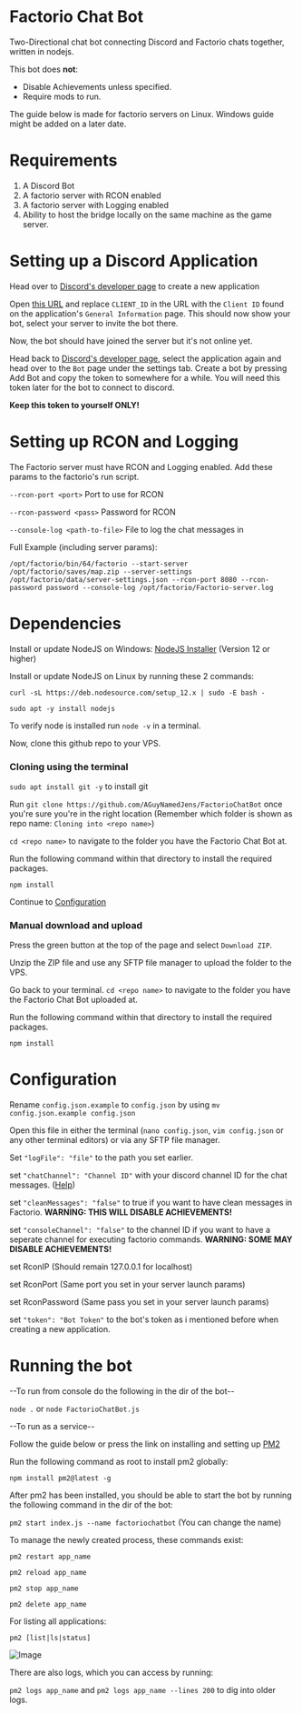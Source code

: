 # Factorio Chat Bot
Two-Directional chat bot connecting Discord and Factorio chats together, written in nodejs.

This bot does **not**:
- Disable Achievements unless specified.
- Require mods to run.

The guide below is made for factorio servers on Linux. Windows guide might be added on a later date.

# Requirements
  1. A Discord Bot
  2. A factorio server with RCON enabled
  3. A factorio server with Logging enabled
  4. Ability to host the bridge locally on the same machine as the game server.

# Setting up a Discord Application

Head over to [Discord's developer page](https://discord.com/developers/applications) to create a new application

Open [this URL](https://discord.com/oauth2/authorize?client_id=CLIENT_ID&permissions=-1&scope=bot) and replace `CLIENT_ID` in the URL with the `Client ID` found on the application's `General Information` page. This should now show your bot, select your server to invite the bot there.

Now, the bot should have joined the server but it's not online yet.

Head back to [Discord's developer page](https://discord.com/developers/applications), select the application again and head over to the `Bot` page under the settings tab.
Create a bot by pressing Add Bot and copy the token to somewhere for a while. You will need this token later for the bot to connect to discord.

**Keep this token to yourself ONLY!**


# Setting up RCON and Logging
The Factorio server must have RCON and Logging enabled.
Add these params to the factorio's run script.

```--rcon-port <port>```	Port to use for RCON
  
```--rcon-password <pass>```	Password for RCON

```--console-log <path-to-file>```  File to log the chat messages in

Full Example (including server params):

```/opt/factorio/bin/64/factorio --start-server /opt/factorio/saves/map.zip --server-settings /opt/factorio/data/server-settings.json --rcon-port 8080 --rcon-password password --console-log /opt/factorio/Factorio-server.log```

# Dependencies
Install or update NodeJS on Windows: [NodeJS Installer](https://nodejs.org/en/) (Version 12 or higher)

Install or update NodeJS on Linux by running these 2 commands:

`curl -sL https://deb.nodesource.com/setup_12.x | sudo -E bash -`

`sudo apt -y install nodejs`

To verify node is installed run `node -v` in a terminal.

Now, clone this github repo to your VPS.

### Cloning using the terminal
`sudo apt install git -y` to install git

Run `git clone https://github.com/AGuyNamedJens/FactorioChatBot` once you're sure you're in the right location (Remember which folder is shown as repo name: `Cloning into <repo name>`)

`cd <repo name>` to navigate to the folder you have the Factorio Chat Bot at.

Run the following command within that directory to install the required packages.

`npm install`

Continue to [Configuration](https://github.com/AGuyNamedJens/FactorioChatBot#Configuration)

### Manual download and upload

Press the green button at the top of the page and select `Download ZIP`.

Unzip the ZIP file and use any SFTP file manager to upload the folder to the VPS.

Go back to your terminal.
`cd <repo name>` to navigate to the folder you have the Factorio Chat Bot uploaded at.

Run the following command within that directory to install the required packages.

`npm install`

# Configuration
    
  Rename `config.json.example` to `config.json` by using `mv config.json.example config.json`

  Open this file in either the terminal (`nano config.json`, `vim config.json` or any other terminal editors) or via any SFTP file manager.

  Set `"logFile": "file"` to the path you set earlier. 

  set `"chatChannel": "Channel ID"` with your discord channel ID for the chat messages. ([Help](https://support.discordapp.com/hc/en-us/articles/206346498-Where-can-I-find-my-User-Server-Message-ID-))

  set `"cleanMessages": "false"` to true if you want to have clean messages in Factorio. **WARNING: THIS WILL DISABLE ACHIEVEMENTS!**

  set `"consoleChannel": "false"` to the channel ID if you want to have a seperate channel for executing factorio commands. **WARNING: SOME MAY DISABLE ACHIEVEMENTS!**

  set RconIP (Should remain 127.0.0.1 for localhost)

  set RconPort (Same port you set in your server launch params)

  set RconPassword (Same pass you set in your server launch params)

  set `"token": "Bot Token"` to the bot's token as i mentioned before when creating a new application.


# Running the bot
--To run from console do the following in the dir of the bot-- 

`node .` or `node FactorioChatBot.js`

--To run as a service--

Follow the guide below or press the link on installing and setting up [PM2](https://pm2.keymetrics.io/docs/usage/quick-start/)

Run the following command as root to install pm2 globally:

`npm install pm2@latest -g`

After pm2 has been installed, you should be able to start the bot by running the following command in the dir of the bot:

`pm2 start index.js --name factoriochatbot` (You can change the name)

To manage the newly created process, these commands exist:

`pm2 restart app_name`

`pm2 reload app_name`

`pm2 stop app_name`

`pm2 delete app_name`

For listing all applications:

`pm2 [list|ls|status]`

![Image](https://i.imgur.com/LmRD3FN.png)

There are also logs, which you can access by running:

`pm2 logs app_name` and `pm2 logs app_name --lines 200` to dig into older logs.